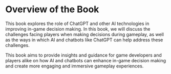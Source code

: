 Overview of the Book
==================================

This book explores the role of ChatGPT and other AI technologies in improving in-game decision making. In this book, we will discuss the challenges facing players when making decisions during gameplay, as well as the ways in which AI and chatbots like ChatGPT can help address these challenges.

This book aims to provide insights and guidance for game developers and players alike on how AI and chatbots can enhance in-game decision making and create more engaging and immersive gameplay experiences.

